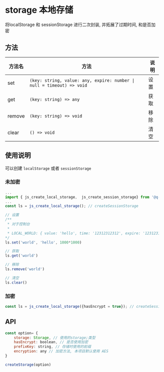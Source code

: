 # storage 本地存储
将localStorage 和 sessionStorage 进行二次封装, 并拓展了过期时间, 和是否加密

## 方法

| 方法名    |                                 方法                          | 说明              |
| -------- | ------------------------------------------------------------ | ---------------- |
| set      | `(key: string, value: any, expire: number \| null = timeout) => void` | 设置     |
| get   |  `(key: string) => any`   | 获取 |
| remove   |  `(key: string) => void`   | 移除 |
| clear   |  `() => void`   | 清空 |

## 使用说明

可以创建 `localStorage` 或者 `sessionStorage`

### 未加密

```js
...
import { js_create_local_storage,  js_create_session_storage} from '@q-front-npm/utils';
...
const ls = js_create_local_storage(); // createSessionStorage

// 设置
/**
 * 对于控制台
 *  
 * LOCAL_WORLD: { value: 'hello', time: '12312312312', expire: '123123123 }
*/
ls.set('world', 'hello', 1000*1000) 

// 获取
ls.get('world')

// 移除
ls.remove('world')

// 清空
ls.clear()
```

### 加密

```js
const ls = js_create_local_storage({hasEncrypt = true}); // createSessionStorage
```


## API

```js
const option= {
    storage: Storage, // 使用的storage;类型
    hasEncrypt: boolean, // 是否使用加密
    prefixKey: string, // 存储时使用的前缀
    encryption: any // 加密方法, 本项目默认使用 AES
}

createStorage(option)

```